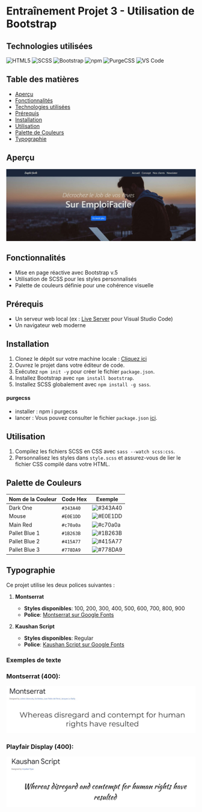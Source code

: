 # Entraînement Projet 3 - Utilisation de Bootstrap 

## Technologies utilisées

![HTML5](https://img.shields.io/badge/HTML5-%23E34F26.svg?&style=for-the-badge&logo=html5&logoColor=white)
![SCSS](https://img.shields.io/badge/SCSS-%23CC6699.svg?&style=for-the-badge&logo=sass&logoColor=white)
![Bootstrap](https://img.shields.io/badge/Bootstrap-563D7C.svg?&style=for-the-badge&logo=bootstrap&logoColor=white)
![npm](https://img.shields.io/badge/npm-CB3837.svg?&style=for-the-badge&logo=npm&logoColor=white)
![PurgeCSS](https://img.shields.io/badge/PurgeCSS-v6-blue?logo=purgecss)
![VS Code](https://img.shields.io/badge/VS%20Code-007ACC.svg?&style=for-the-badge&logo=visual-studio-code&logoColor=white)

## Table des matières

- [Aperçu](#aperçu)
- [Fonctionnalités](#fonctionnalités)
- [Technologies utilisées](#technologies-utilisées)
- [Prérequis](#prérequis)
- [Installation](#installation)
- [Utilisation](#utilisation)
- [Palette de Couleurs](#palette-de-couleurs)
- [Typographie](#typographie)


## Aperçu

<img src="./ressources/apercu.jpg" alt="Aperçu de la page d'accueil" width="600">

## Fonctionnalités

- Mise en page réactive avec Bootstrap v.5
- Utilisation de SCSS pour les styles personnalisés
- Palette de couleurs définie pour une cohérence visuelle

## Prérequis

- Un serveur web local (ex : [Live Server](https://marketplace.visualstudio.com/items?itemName=ritwickdey.LiveServer) pour Visual Studio Code)
- Un navigateur web moderne

## Installation

1. Clonez le dépôt sur votre machine locale : [Cliquez ici](https://github.com/pascalinecte91/Bootstrap-project-3.git)
2. Ouvrez le projet dans votre éditeur de code.
3. Exécutez `npm init -y` pour créer le fichier `package.json`.
4. Installez Bootstrap avec `npm install bootstrap`.
5. Installez SCSS globalement avec `npm install -g sass`.

#### purgecss 
- installer : npm i purgecss 
- lancer : Vous pouvez consulter le fichier `package.json` [ici](./package.json).


## Utilisation

1. Compilez les fichiers SCSS en CSS avec `sass --watch scss:css`.
2. Personnalisez les styles dans `style.scss` et assurez-vous de lier le fichier CSS compilé dans votre HTML.

## Palette de Couleurs

| Nom de la Couleur    | Code Hex   | Exemple                   |
|----------------------|------------|---------------------------|
| Dark One             | `#343A40`  | ![#343A40](https://via.placeholder.com/20/343A40/FFFFFF?text=+) |
| Mouse                | `#E0E1DD`  | ![#E0E1DD](https://via.placeholder.com/20/E0E1DD/FFFFFF?text=+) |
| Main Red             | `#c70a0a`  | ![#c70a0a](https://via.placeholder.com/20/c70a0a/FFFFFF?text=+) |
| Pallet Blue 1        | `#1B263B`  | ![#1B263B](https://via.placeholder.com/20/1B263B/FFFFFF?text=+) |
| Pallet Blue 2        | `#415A77`  | ![#415A77](https://via.placeholder.com/20/415A77/FFFFFF?text=+) |
| Pallet Blue 3        | `#778DA9`  | ![#778DA9](https://via.placeholder.com/20/778DA9/FFFFFF?text=+) |

## Typographie

Ce projet utilise les deux polices suivantes :

1. **Montserrat**
   - **Styles disponibles**: 100, 200, 300, 400, 500, 600, 700, 800, 900
   - **Police**: [Montserrat sur Google Fonts](https://fonts.google.com/specimen/Montserrat)

2. **Kaushan Script**
   - **Styles disponibles**: Regular
   - **Police**: [Kaushan Script sur Google Fonts](https://fonts.google.com/specimen/Kaushan+Script)

### Exemples de texte

### Montserrat (400):
![Exemple Montserrat](./ressources/apercu%20Montserrat.jpg)

### Playfair Display (400):
![Exemple Kaushan-script](./ressources/apercu%20kaushan.jpg)

